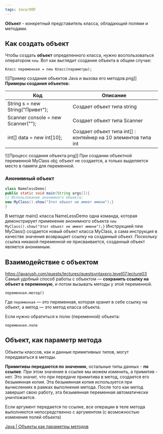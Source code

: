 ```yaml
---
tags: Java/ООП
--- 
```

**Объект** - конкретный представитель класса, обладающий полями и методами.
## Как создать объект
Чтобы создать **объект** определенного класса, нужно воспользоваться оператором `new`. Вот как выглядит создание объекта в общем случае:

```
Класс переменная = new Класс(параметры);
```

![[Пример создания объектов Java и вызова его методов.png]]
**Примеры создания объектов:**

| Код                                | Описание                                                       |
| ---------------------------------- | -------------------------------------------------------------- |
| String s = new String("Привет");   | Создает объект типа string                                     |
| Scanner console = new Scanner(""); | Создает объект типа Scanner                                    |
| int[] data = new int[10];          | Создает объект типа int[] : контейнер на 10 элементов типа int |
![[Процесс создания объекта.png]]
При создании объектной переменной MyClass obj; объект не создается, а только выделяется место в памяти для переменной. 
### Анонимный объект
```java
class NamelessDemo{
public static void main(String args[]){
// Использование анонимного объекта:
new MyClass().show("Этот объект не имеет имени");}
}
```
В методе main() класса NameLessDemo одна команда, которая демонстрирует применение анонимного объекта
`new MyClass().show("Этот объект не имеет имени");}`
Инструкцией new MyClass() создается новый объект класса MyClass, а сама инструкция в качестве значения возвращает ссылку на созданный объект. Поскольку ссылка никакой переменной не присваивается, созданный объект является анонимным.

## Взаимодействие с объектом
https://javarush.com/quests/lectures/questsyntaxpro.level07.lecture03
Самый удобный способ работы с объектом — **сохранить ссылку на объект в переменную**, и потом вызывать методы у этой переменной.  
```
переменная.метод()
```
Где `переменная` — это переменная, которая хранит в себе ссылку на объект, а метод — это метод класса объекта.

Если нужно обратиться к полю (переменной) объекта:

```
переменная.поле
```

## Объект, как параметр метода
Объекты классов, как и данные примитивных типов, могут передаваться в методы.  

**Примитивы передаются по значению**, остальные типы данных - **по ссылке**.
При этом значение в ссылке мы можем изменить, а примитив - нет. Это значит, что при передаче примитива в метод, создается его безымянная копия. Эта безымянная копия используется при вычислениях в рамках выполнения метода. После того как метод завершит свою работу, эта безымянная переменная автоматически уничтожается.

Если аргумент передается по ссылке, все операции в теле метода выполняются непосредственно с аргументом (с возможностью изменения полей объекта)

[Java | Объекты как параметры методов](https://metanit.com/java/tutorial/3.14.php)
